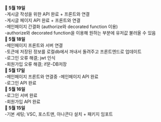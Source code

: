 
**🌱 5월 19일</br>**
-게시글 작성을 위한 API 완료 + 프론트와 연결</br>
-게시글 페이지 API 완료 + 프론트와 연결</br>
-메인페이지 간결화 (authorize와 decorated function 이용)</br>
-authorize와 decorated function을 이용해 원하는 부분에 유저값 불러올 수 있음</br>
**🌱 5월 18일</br>**
-메인페이지 프론트와 서버 연결</br>
-토큰에 저장된 정보를 로컬db에서 꺼내서 돌려주고 프론트엔드로 업데이트</br>
-로그인 오류 해결; jwt 인식</br>
-회원가입 오류 해결; if문-DB저장 </br> 
**🌱 5월 17일 </br>**
-메인페이지 프론트와 연결중
-메인페이지 API 완료</br>
-로그인 API 완료</br>
**🌱 5월 16일 </br>**
-로그인 서버 완료</br>
-회원가입 API 완료</br>
**🌱 5월 15일 </br>**
-기본 세팅; VSC, 포스트맨, 아나콘다 설치 + 패키지 임포트
